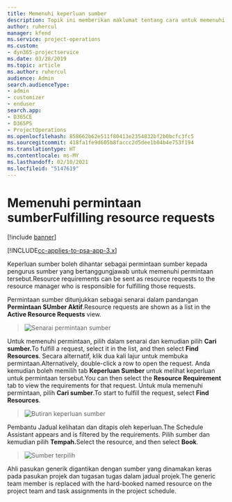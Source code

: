 ```yaml
---
title: Memenuhi keperluan sumber
description: Topik ini memberikan maklumat tentang cara untuk memenuhi keperluan sumber.
author: ruhercul
manager: kfend
ms.service: project-operations
ms.custom:
- dyn365-projectservice
ms.date: 03/28/2019
ms.topic: article
ms.author: ruhercul
audience: Admin
search.audienceType:
- admin
- customizer
- enduser
search.app:
- D365CE
- D365PS
- ProjectOperations
ms.openlocfilehash: 858662b62e511f80413e2354832bf2b0bcfc3fc5
ms.sourcegitcommit: 418fa1fe9d605b8faccc2d5dee1b04b4e753f194
ms.translationtype: HT
ms.contentlocale: ms-MY
ms.lasthandoff: 02/10/2021
ms.locfileid: "5147619"
---
```

# <a name="fulfilling-resource-requests"></a><span data-ttu-id="67ae9-103">Memenuhi permintaan sumber</span><span class="sxs-lookup"><span data-stu-id="67ae9-103">Fulfilling resource requests</span></span>

[!include [banner](../includes/psa-now-project-operations.md)]

[!INCLUDE[cc-applies-to-psa-app-3.x](../includes/cc-applies-to-psa-app-3x.md)]

<span data-ttu-id="67ae9-104">Keperluan sumber boleh dihantar sebagai permintaan sumber kepada pengurus sumber yang bertanggungjawab untuk memenuhi permintaan tersebut.</span><span class="sxs-lookup"><span data-stu-id="67ae9-104">Resource requirements can be sent as resource requests to the resource manager who is responsible for fulfilling those requests.</span></span>

<span data-ttu-id="67ae9-105">Permintaan sumber ditunjukkan sebagai senarai dalam pandangan **Permintaan SUmber Aktif**.</span><span class="sxs-lookup"><span data-stu-id="67ae9-105">Resource requests are shown as a list in the **Active Resource Requests** view.</span></span>

> ![Senarai permintaan sumber](media/Resource-Management-image59.png)

<span data-ttu-id="67ae9-107">Untuk memenuhi permintaan, pilih dalam senarai dan kemudian pilih **Cari sumber.**</span><span class="sxs-lookup"><span data-stu-id="67ae9-107">To fulfill a request, select it in the list, and then select **Find Resources**.</span></span> <span data-ttu-id="67ae9-108">Secara alternatif, klik dua kali lajur untuk membuka permintaan.</span><span class="sxs-lookup"><span data-stu-id="67ae9-108">Alternatively, double-click a row to open the request.</span></span> <span data-ttu-id="67ae9-109">Anda kemudian boleh memilih tab **Keperluan Sumber** untuk melihat keperluan untuk permintaan tersebut.</span><span class="sxs-lookup"><span data-stu-id="67ae9-109">You can then select the **Resource Requirement** tab to view the requirements for that request.</span></span> <span data-ttu-id="67ae9-110">Untuk mula memenuhi permintaan, pilih **Cari sumber**.</span><span class="sxs-lookup"><span data-stu-id="67ae9-110">To start to fulfill the request, select **Find Resources**.</span></span>

> ![Butiran keperluan sumber](media/Resource-Management-image60.png)

<span data-ttu-id="67ae9-112">Pembantu Jadual kelihatan dan ditapis oleh keperluan.</span><span class="sxs-lookup"><span data-stu-id="67ae9-112">The Schedule Assistant appears and is filtered by the requirements.</span></span> <span data-ttu-id="67ae9-113">Pilih sumber dan kemudian pilih **Tempah.**</span><span class="sxs-lookup"><span data-stu-id="67ae9-113">Select the resource, and then select **Book**.</span></span>

> ![Sumber terpilih](media/Resource-Management-image61.png)

<span data-ttu-id="67ae9-115">Ahli pasukan generik digantikan dengan sumber yang dinamakan keras pada pasukan projek dan tugasan tugas dalam jadual projek.</span><span class="sxs-lookup"><span data-stu-id="67ae9-115">The generic team member is replaced with the hard-booked named resource on the project team and task assignments in the project schedule.</span></span>
